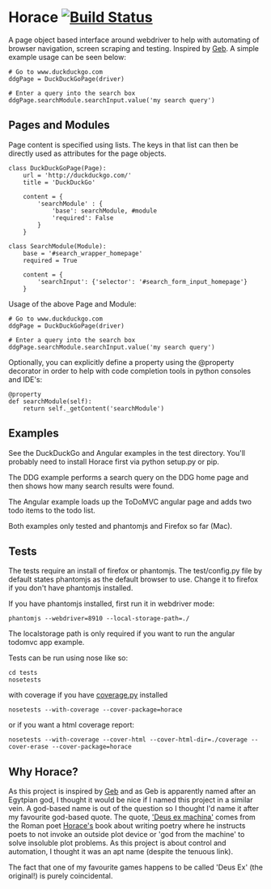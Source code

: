 # Horace [![Build Status](https://travis-ci.org/lawrencec/horace.png?branch=master)](https://travis-ci.org/lawrencec/horace)

A page object based interface around webdriver to help with automating of browser
navigation, screen scraping and testing. Inspired by [Geb](http://gebish.org).
A simple example usage can be seen below:

    # Go to www.duckduckgo.com
    ddgPage = DuckDuckGoPage(driver)

    # Enter a query into the search box
    ddgPage.searchModule.searchInput.value('my search query')

## Pages and Modules

Page content is specified using lists. The keys in that list can then be directly
used as attributes for the page objects.

    class DuckDuckGoPage(Page):
        url = 'http://duckduckgo.com/'
        title = 'DuckDuckGo'

        content = {
            'searchModule' : {
                'base': searchModule, #module
                'required': False
            }
        }

    class SearchModule(Module):
        base = '#search_wrapper_homepage'
        required = True

        content = {
            'searchInput': {'selector': '#search_form_input_homepage'}
        }

Usage of the above Page and Module:

    # Go to www.duckduckgo.com
    ddgPage = DuckDuckGoPage(driver)

    # Enter a query into the search box
    ddgPage.searchModule.searchInput.value('my search query')

Optionally, you can explicitly define a property using the @property decorator
in order to help with code completion tools in python consoles and IDE's:

    @property
    def searchModule(self):
        return self._getContent('searchModule')

## Examples

See the DuckDuckGo and Angular examples in the test directory. You'll probably need to install Horace first via python
setup.py or pip.

The DDG example performs a search query on the DDG home page and then shows how many search results were found.

The Angular example loads up the ToDoMVC angular page and adds two todo items to the todo list.

Both examples only tested and phantomjs and Firefox so far (Mac).

## Tests

The tests require an install of firefox or phantomjs. The test/config.py file
by default states phantomjs as the default browser to use. Change it to firefox
if you don't have phantomjs installed.

If you have phantomjs installed, first run it in webdriver mode:

    phantomjs --webdriver=8910 --local-storage-path=./
    
The localstorage path is only required if you want to run the angular todomvc app example.

Tests can be run using nose like so:

    cd tests
    nosetests

with coverage if you have [coverage.py](http://nedbatchelder.com/code/coverage/) installed

    nosetests --with-coverage --cover-package=horace

or if you want a html coverage report:

    nosetests --with-coverage --cover-html --cover-html-dir=./coverage --cover-erase --cover-package=horace

## Why Horace?

As this project is inspired by [Geb](http://gebish.org) and as Geb is apparently
named after an Egytpian god, I thought it would be nice if I named this project in
a similar vein. A god-based name is out of the question so I thought
I'd name it after my favourite god-based quote. The quote,
['Deus ex machina'](http://en.wikipedia.org/wiki/Deus_ex_machina) comes from the
Roman poet [Horace's](http://en.wikipedia.org/wiki/Horace) book about writing poetry
where he instructs poets to not invoke an outside plot device or
'god from the machine' to solve insoluble plot problems. As this project
is about control and automation, I thought it was an apt name (despite the
tenuous link).

The fact that one of my favourite games happens to be called 'Deus Ex' (the original!)
is purely coincidental.
